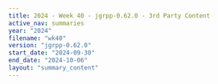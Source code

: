 ```yaml
---
title: 2024 - Week 40 - jgrpp-0.62.0 - 3rd Party Content
active_nav: summaries
year: "2024"
filename: "wk40"
version: "jgrpp-0.62.0"
start_date: "2024-09-30"
end_date: "2024-10-06"
layout: "summary_content"
---
```

